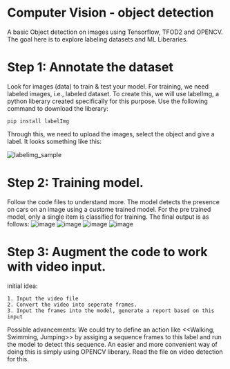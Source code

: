 # Computer Vision - object detection
A basic Object detection on images using Tensorflow, TFOD2 and OPENCV. The goal here is to explore labeling datasets and ML Liberaries.

# Step 1: Annotate the dataset
  
  Look for images (data) to train & test your model. For training, we need labeled images, i.e., labeled dataset. To create this, we will use labelImg, a python liberary created specifically for this purpose. Use the following command to download the liberary:
  
    pip install labelImg

  Through this, we need to upload the images, select the object and give a label. It looks something like this:
  
  ![labelimg_sample](https://github.com/user-attachments/assets/bde2ceec-2aa7-4638-b4f7-d3c4c50ff735)


# Step 2: Training model.
Follow the code files to understand more.
The model detects the presence on cars on an image using a custome trained model. For the pre trained model, only a single item is classified for training.
The final output is as follows:
![image](https://user-images.githubusercontent.com/60610819/230354386-e587d4c0-e3d6-4efe-84db-f1da79583280.png)
![image](https://user-images.githubusercontent.com/60610819/230354344-07803abc-4113-43b0-8a6c-1ea2dcdf6bc0.png)
![image](https://user-images.githubusercontent.com/60610819/230354575-1d5372aa-fc5e-4471-92b4-fded9ec7e05e.png)
![image](https://user-images.githubusercontent.com/60610819/230355100-01957dbc-83ff-47f0-b9a1-29acab19666f.png)

# Step 3: Augment the code to work with video input. 
initial idea:

    1. Input the video file
    2. Convert the video into seperate frames.
    3. Input the frames into the model, generate a report based on this input

Possible advancements:
  We could try to define an action like <<Walking, Swimming, Jumping>> by assiging a sequence frames to this label and run the model to detect this sequence.
  An easier and more convenient way of doing this is simply using OPENCV liberary. Read the file on video detection for this.
